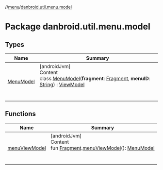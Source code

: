 //[menu](../index.md)/[danbroid.util.menu.model](index.md)



# Package danbroid.util.menu.model  


## Types  
  
|  Name|  Summary| 
|---|---|
| <a name="danbroid.util.menu.model/MenuModel///PointingToDeclaration/"></a>[MenuModel](-menu-model/index.md)| <a name="danbroid.util.menu.model/MenuModel///PointingToDeclaration/"></a>[androidJvm]  <br>Content  <br>class [MenuModel](-menu-model/index.md)(**fragment**: [Fragment](https://developer.android.com/reference/kotlin/androidx/fragment/app/Fragment.html), **menuID**: [String](https://kotlinlang.org/api/latest/jvm/stdlib/kotlin/-string/index.html)) : [ViewModel](https://developer.android.com/reference/kotlin/androidx/lifecycle/ViewModel.html)  <br><br><br>


## Functions  
  
|  Name|  Summary| 
|---|---|
| <a name="danbroid.util.menu.model//menuViewModel/androidx.fragment.app.Fragment#/PointingToDeclaration/"></a>[menuViewModel](menu-view-model.md)| <a name="danbroid.util.menu.model//menuViewModel/androidx.fragment.app.Fragment#/PointingToDeclaration/"></a>[androidJvm]  <br>Content  <br>fun [Fragment](https://developer.android.com/reference/kotlin/androidx/fragment/app/Fragment.html).[menuViewModel](menu-view-model.md)(): [MenuModel](-menu-model/index.md)  <br><br><br>

